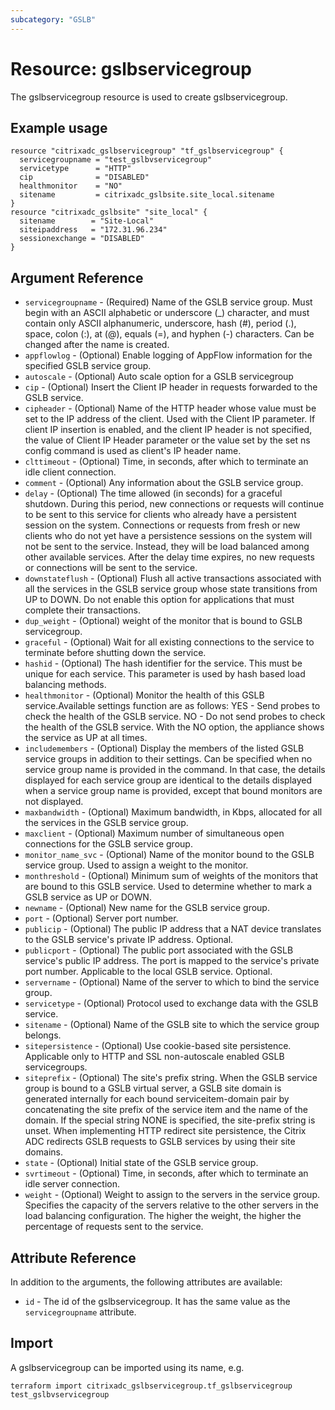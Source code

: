 ```yaml
---
subcategory: "GSLB"
---
```


# Resource: gslbservicegroup

The gslbservicegroup resource is used to create gslbservicegroup.


## Example usage

```hcl
resource "citrixadc_gslbservicegroup" "tf_gslbservicegroup" {
  servicegroupname = "test_gslbvservicegroup"
  servicetype      = "HTTP"
  cip              = "DISABLED"
  healthmonitor    = "NO"
  sitename         = citrixadc_gslbsite.site_local.sitename
}
resource "citrixadc_gslbsite" "site_local" {
  sitename        = "Site-Local"
  siteipaddress   = "172.31.96.234"
  sessionexchange = "DISABLED"
}
```


## Argument Reference
* `servicegroupname` - (Required) Name of the GSLB service group. Must begin with an ASCII alphabetic or underscore (_) character, and must contain only ASCII alphanumeric, underscore, hash (#), period (.), space, colon (:), at (@), equals (=), and hyphen (-) characters. Can be changed after the name is created.
* `appflowlog` - (Optional) Enable logging of AppFlow information for the specified GSLB service group.
* `autoscale` - (Optional) Auto scale option for a GSLB servicegroup
* `cip` - (Optional) Insert the Client IP header in requests forwarded to the GSLB service.
* `cipheader` - (Optional) Name of the HTTP header whose value must be set to the IP address of the client. Used with the Client IP parameter. If client IP insertion is enabled, and the client IP header is not specified, the value of Client IP Header parameter or the value set by the set ns config command is used as client's IP header name.
* `clttimeout` - (Optional) Time, in seconds, after which to terminate an idle client connection.
* `comment` - (Optional) Any information about the GSLB service group.
* `delay` - (Optional) The time allowed (in seconds) for a graceful shutdown. During this period, new connections or requests will continue to be sent to this service for clients who already have a persistent session on the system. Connections or requests from fresh or new clients who do not yet have a persistence sessions on the system will not be sent to the service. Instead, they will be load balanced among other available services. After the delay time expires, no new requests or connections will be sent to the service.
* `downstateflush` - (Optional) Flush all active transactions associated with all the services in the GSLB service group whose state transitions from UP to DOWN. Do not enable this option for applications that must complete their transactions.
* `dup_weight` - (Optional) weight of the monitor that is bound to GSLB servicegroup.
* `graceful` - (Optional) Wait for all existing connections to the service to terminate before shutting down the service.
* `hashid` - (Optional) The hash identifier for the service. This must be unique for each service. This parameter is used by hash based load balancing methods.
* `healthmonitor` - (Optional) Monitor the health of this GSLB service.Available settings function are as follows: YES - Send probes to check the health of the GSLB service. NO - Do not send probes to check the health of the GSLB service. With the NO option, the appliance shows the service as UP at all times.
* `includemembers` - (Optional) Display the members of the listed GSLB service groups in addition to their settings. Can be specified when no service group name is provided in the command. In that case, the details displayed for each service group are identical to the details displayed when a service group name is provided, except that bound monitors are not displayed.
* `maxbandwidth` - (Optional) Maximum bandwidth, in Kbps, allocated for all the services in the GSLB service group.
* `maxclient` - (Optional) Maximum number of simultaneous open connections for the GSLB service group.
* `monitor_name_svc` - (Optional) Name of the monitor bound to the GSLB service group. Used to assign a weight to the monitor.
* `monthreshold` - (Optional) Minimum sum of weights of the monitors that are bound to this GSLB service. Used to determine whether to mark a GSLB service as UP or DOWN.
* `newname` - (Optional) New name for the GSLB service group.
* `port` - (Optional) Server port number.
* `publicip` - (Optional) The public IP address that a NAT device translates to the GSLB service's private IP address. Optional.
* `publicport` - (Optional) The public port associated with the GSLB service's public IP address. The port is mapped to the service's private port number. Applicable to the local GSLB service. Optional.
* `servername` - (Optional) Name of the server to which to bind the service group.
* `servicetype` - (Optional) Protocol used to exchange data with the GSLB service.
* `sitename` - (Optional) Name of the GSLB site to which the service group belongs.
* `sitepersistence` - (Optional) Use cookie-based site persistence. Applicable only to HTTP and SSL non-autoscale enabled GSLB servicegroups.
* `siteprefix` - (Optional) The site's prefix string. When the GSLB service group is bound to a GSLB virtual server, a GSLB site domain is generated internally for each bound serviceitem-domain pair by concatenating the site prefix of the service item and the name of the domain. If the special string NONE is specified, the site-prefix string is unset. When implementing HTTP redirect site persistence, the Citrix ADC redirects GSLB requests to GSLB services by using their site domains.
* `state` - (Optional) Initial state of the GSLB service group.
* `svrtimeout` - (Optional) Time, in seconds, after which to terminate an idle server connection.
* `weight` - (Optional) Weight to assign to the servers in the service group. Specifies the capacity of the servers relative to the other servers in the load balancing configuration. The higher the weight, the higher the percentage of requests sent to the service.


## Attribute Reference

In addition to the arguments, the following attributes are available:

* `id` - The id of the gslbservicegroup. It has the same value as the `servicegroupname` attribute.


## Import

A gslbservicegroup can be imported using its name, e.g.

```shell
terraform import citrixadc_gslbservicegroup.tf_gslbservicegroup test_gslbvservicegroup
```
